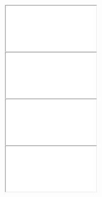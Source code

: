 <iframe src="css/button/button-1.html"></iframe>
<iframe src="css/button/button-2.html"></iframe>
<iframe src="css/button/button-3.html"></iframe>
<iframe src="css/button/button-4.html"></iframe>